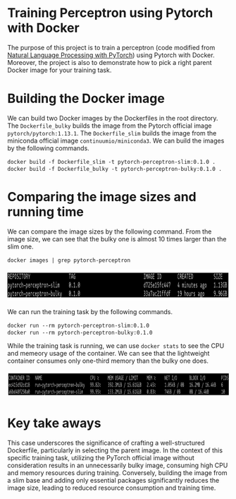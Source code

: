 # Training Perceptron using Pytorch with Docker

The purpose of this project is to train a perceptron (code modified from [Natural Language Processing with PyTorch](https://www.oreilly.com/library/view/natural-language-processing/9781491978221/)) using Pytorch with Docker. Moreover, the project is also to demonstrate how to pick a right parent Docker image for your training task.

# Building the Docker image

We can build two Docker images by the Dockerfiles in the root directory. The `Dockerfile_bulky` builds the image from the Pytorch official image `pytorch/pytorch:1.13.1`. The `Dockerfile_slim` builds the image from the miniconda official image `continuumio/miniconda3`. We can build the images by the following commands.

```
docker build -f Dockerfile_slim -t pytorch-perceptron-slim:0.1.0 .
docker build -f Dockerfile_bulky -t pytorch-perceptron-bulky:0.1.0 .
```

# Comparing the image sizes and running time

We can compare the image sizes by the following command. From the image size, we can see that the bulky one is almost 10 times larger than the slim one.

```
docker images | grep pytorch-perceptron
```

<p align="center"><img src="./images/image_size.png" alt="mlops_flow" height="70" width="800"/></p>

We can run the training task by the following commands. 

```
docker run --rm pytorch-perceptron-slim:0.1.0
docker run --rm pytorch-perceptron-bulky:0.1.0
```

While the training task is running, we can use `docker stats` to see the CPU and memeory usage of the container. We can see that the lightweight container consumes only one-third memory than the bulky one does.

<p align="center"><img src="./images/image_running.png" alt="mlops_flow" height="60" width="800"/></p>

# Key take aways

This case underscores the significance of crafting a well-structured Dockerfile, particularly in selecting the parent image. In the context of this specific training task, utilizing the PyTorch official image without consideration results in an unnecessarily bulky image, consuming high CPU and memory resources during training. Conversely, building the image from a slim base and adding only essential packages significantly reduces the image size, leading to reduced resource consumption and training time.
